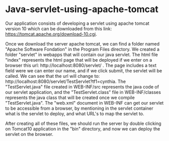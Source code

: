 # Java-servlet-using-apache-tomcat

Our application consists of developing a servlet using apache tomcat version 10 which can be downloaded from this link: https://tomcat.apache.org/download-10.cgi.

Once we download the server apache tomcat, we can find a folder named "Apache Software Fondation" in the Program Files directory. We created a folder "servlet" in webapps that will 
contain our java servlet. The html file "index" represents the html page that will be deployed if we enter on a browser this url: http://localhost:8080/servlet/ . The page includes 
a text field were we can enter our name, and if we click submit, the servlet will be called. We can see that the url will change to: http://localhost:8080/servlet/TestServlet?tf1=cynthia.
The "TestServlet.java" file created in WEB-INF/src represents the java code of our servlet application, and the "TestServlet.class" file in WEB-INF/classes represents the java class that
will be created once we compile "TestServlet.java". The "web.xml" document in WEB-INF can get our servlet to be accessible from a browser, by mentioning in the servlet container what is the servlet to deploy,
and what URL's to map the servlet to. 

After creating all of these files, we should run the server by double clicking on Tomcat10 application in the "bin" directory, and now we can deploy the servlet on the browser.
